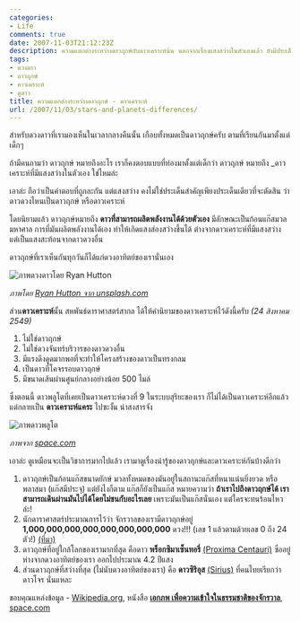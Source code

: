 ```yaml
---
categories:
- Life
comments: true
date: 2007-11-03T21:12:23Z
description: ความแตกต่างระหว่างดาวฤกษ์กับดาวเคราะห์น้น นอกจากเรื่องแสงสว่างในตัวเองแล้ว ยังมีประเด็นอื่นๆ ที่น่าสนใจอยู่อีกด้วย
tags:
- ดวงดาว
- ดาวฤกษ์
- ดาวเคราะห์
- ดูดาว
title: ความแตกต่างระหว่างดาวฤกษ์ - ดาวเคราะห์
url: /2007/11/03/stars-and-planets-differences/
---
```


สำหรับดวงดาวที่เรามองเห็นในเวลากลางคืนนั้น เกือบทั้งหมดเป็นดาวฤกษ์ครับ ตามที่เรียนกันมาตั้งแต่เด็กๆ

ถ้ามีคนถามว่า ดาวฤกษ์ หมายถึงอะไร เราก็คงตอบแบบที่ท่องมาตั้งแต่เด็กว่า ดาวฤกษ์ หมายถึง _ดาวเคราะห์ที่มีแสงสว่างในตัวเอง ใช่ไหมล่ะ

เอาล่ะ ถือว่าเป็นคำตอบที่ถูกละกัน แต่แสงสว่าง คงไม่ใช่ประเด็นสำคัญเพียงประเด็นเดียวที่จะตัดสิน ว่าดาวดวงไหนเป็นดาวฤกษ์ หรือดาวเคราะห์

โดยนิยามแล้ว ดาวฤกษ์หมายถึง **ดาวที่สามารถผลิตพลังงานได้ด้วยตัวเอง** มีลักษณะเป็นก้อนแก๊สมวลมหาศาล การที่มันผลิตพลังงานได้เอง ทำให้เกิดแสงส่องสว่างขึ้นได้ ต่างจากดาวเคราะห์ที่มีแสงสว่าง แต่เป็นแสงสะท้อนจากดาวดวงอื่น

ดาวฤกษ์ที่เราเห็นกันทุกวันก็ได้แก่ดวงอาทิตย์ของเรานั่นเอง

![ภาพดวงดาวโดย Ryan Hutton](images/stars.jpg)

_ภาพโดย [Ryan Hutton จาก unsplash.com](https://unsplash.com/photos/Jztmx9yqjBw)_

ส่วน**ดาวเคราะห์**นั้น สหพันธ์ดาราศาสตร์สากล ได้ให้คำนิยามของดาวเคราะห์ไว้ดังนี้ครับ _(24 สิงหาคม 2549)_

1. ไม่ใช่ดาวฤกษ์
2. ไม่ใช่ดวงจันทร์บริวารของดาวดวงอื่น
3. มีแรงดึงดูดมากพอที่จะทำให้โครงสร้างของดาวเป็นทรงกลม
4. เป็นดาวที่โคจรรอบดาวฤกษ์
5. มีขนาดเส้นผ่านศูนย์กลางอย่างน้อย 500 ไมล์

ซึ่งตอนนี้ ดาวพลูโตที่เคยเป็นดาวเคราะห์ดวงที่ 9 ในระบบสุริยะของเรา ก็ไม่ได้เป็นดาวเคราะห์อีกแล้ว แต่กลายเป็น **ดาวเคราะห์แคระ** ไปซะงั้น น่าสงสารจัง

![ภาพดาวพลูโต](images/pluto.jpg)

_ภาพจาก [space.com](https://www.space.com/41769-pluto-planet-definition-debate-rages-on.html)_

เอาล่ะ ดูเหมือนจะเป็นวิชาการมากไปแล้ว เรามาดูเรื่องน่ารู้ของดาวฤกษ์และดาวเคราะห์กันบ้างดีกว่า

1. ดาวฤกษ์เป็นก้อนแก๊สขนาดยักษ์ มวลทั้งหมดของมันอยู่ในสถานะแก๊สที่หนาแน่นยิ่งยวด หรือพลาสมา (แก๊สมีประจุ) แต่ยังไงก็ตาม แก๊สก็ยังเป็นแก๊ส หมายความว่า **ถ้าเราไปถึงดาวฤกษ์ได้ เราสามารถเดินผ่านมันไปได้โดยไม่ชนกับอะไรเลย** เพราะมันเป็นแก๊สนั่นเอง แต่ใครจะทนร้อนไหวล่ะ!
2. นักดาราศาสตร์ประมาณการไว้ว่า จักรวาลของเรามีดาวฤกษ์อยู่ **1,000,000,000,000,000,000,000,000** ดวง!!! (เลข 1 แล้วตามด้วยเลข 0 ถึง 24 ตัว!) [(ที่มา)](https://www.space.com/26078-how-many-stars-are-there.html)
3. ดาวฤกษ์ที่อยู่ใกล้โลกของเรามากที่สุด คือดาว **พร็อกซิมาเซ็นทอรี่** [(Proxima Centauri)](https://en.wikipedia.org/wiki/Proxima_Centauri) ซึ่ออยู่ห่างจากดวงอาทิตย์ของเรา ออกไปประมาณ 4.2 ปีแสง
4. ส่วนดาวฤกษ์ที่สว่างที่สุด (ไม่นับดวงอาทิตย์ของเรา) คือ **ดาวซิริอุส** [(Sirius)](https://en.wikipedia.org/wiki/Sirius) ที่คนไทยเรียกว่า ดาวโจร นั่นแหละ

ขอบคุณแหล่งข้อมูล - [Wikipedia.org](https://th.wikipedia.org/wiki/%E0%B8%94%E0%B8%B2%E0%B8%A7%E0%B8%A4%E0%B8%81%E0%B8%A9%E0%B9%8C), หนังสือ [**เอกภพ เพื่อความเข้าใจในธรรมชาติของจักรวาล**](https://www.se-ed.com/product/%E0%B9%80%E0%B8%AD%E0%B8%81%E0%B8%A0%E0%B8%9E-%E0%B9%80%E0%B8%9E%E0%B8%B7%E0%B9%88%E0%B8%AD%E0%B8%84%E0%B8%A7%E0%B8%B2%E0%B8%A1%E0%B9%80%E0%B8%82%E0%B9%89%E0%B8%B2%E0%B9%83%E0%B8%88%E0%B9%83%E0%B8%99%E0%B8%98%E0%B8%A3%E0%B8%A3%E0%B8%A1%E0%B8%8A%E0%B8%B2%E0%B8%95%E0%B8%B4%E0%B9%81%E0%B8%A5%E0%B8%B0%E0%B8%88%E0%B8%B1%E0%B8%81%E0%B8%A3%E0%B8%A7%E0%B8%B2%E0%B8%A5.aspx?no=9789749656464), [space.com](https://www.space.com)
